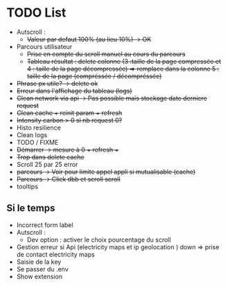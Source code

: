 # TODO List
- Autscroll :
    - ~~Valeur par defaut 100% (au lieu 10%) -> OK~~
- Parcours utilisateur 
    - ~~Prise en compte du scroll manuel au cours du parcours~~ 
    - ~~Tableau résultat : delete colonne (3 :taille de la page compressée  et 4 : taille de la page décompressée) => remplace dans la colonne 5 : taille de la page (compréssée / décompréssée)~~
- ~~Phrase px utile? -> delete ok~~
- ~~Erreur dans l'affichage du tableau (logs)~~
- ~~Clean network via api -> Pas possible mais stockage date derniere request~~
- ~~Clean cache + reinit param + refresh~~
- ~~Intensity carbon > 0 si nb request 0?~~
- Histo resilience
- Clean logs
- TODO / FIXME
- ~~Démarrer -> mesure à 0 + refresh +~~ 
- ~~Trop dans delete cache~~
- Scroll 25 par 25 error
- ~~parcours -> Voir pour limite appel appli si mutualisable (cache)~~
- ~~Parcours -> Click dbb et scroll scroll~~
- tooltips

## Si le temps
- Incorrect form label
- Autscroll :
  - Dev option : activer le choix pourcentage du scroll
- Gestion erreur si Api (electricity maps et ip geolocation ) down => prise de contact electricity maps
- Saisie de la key
- Se passer du .env
- Show extension